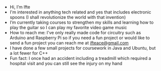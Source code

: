 - Hi, I’m Ifte
- I'm interested in anything tech related and yes that includes electronic spoons (I shall revolutionize the world with that invention)
- I’m currently taking courses to strengthen my skills and learning how to play the guitar so I can play my favorite video game music
- How to reach me: I've only really made code for circuitry such as Arduino and Raspberry Pi so if you need a fun project or would like to send a fun project you can reach me at ifteace@gmail.com
- I have done a few small projects for coursework in Java and Ubuntu, but a lot fewer for C++ 
- Fun fact: I once had an accident including a treadmill which required a hospital visit and you can still see the injury on my hand
